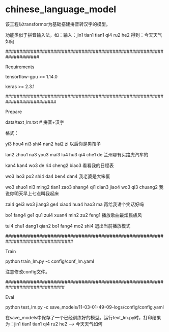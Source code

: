 # chinese_language_model

该工程以transformor为基础搭建拼音转汉字的模型。

功能类似于拼音输入法，如：输入：jin1 tian1 tian1 qi4 ru2 he2  得到：今天天气如何


####################################################################

Requirements

tensorflow-gpu >= 1.14.0

keras >= 2.3.1


##########################################################################

Prepare

data/text_lm.txt # 拼音+汉字 


格式：

yi3 hou4 ni3 shi4 nan2 hai2 zi	以后你是男孩子

lan2 zhou1 na3 you3 mai3 lu4 hu3 qi4 che1 de	兰州哪有买路虎汽车的

kan4 kan4 wo3 de ri4 cheng2 biao3	看看我的日程表

wo3 lao3 po2 shi4 da4 ben4 dan4	我老婆是大笨蛋

wo3 shuo1 ni3 ming2 tian1 zao3 shang4 qi1 dian3 jiao4 wo3 qi3 chuang2	我说你明天早上七点叫我起床

zai4 gei3 wo3 jiang3 ge4 xiao4 hua4 hao3 ma	再给我讲个笑话好吗

bo1 fang4 ge1 qu1 zui4 xuan4 min2 zu2 feng1	播放歌曲最炫民族风

tui4 chu1 dang1 qian2 bo1 fang4 mo2 shi4	退出当前播放模式


################################################################################

Train


python train_lm.py -c config/conf_lm.yaml


注意修改config文件。


#############################################################################

Eval


python test_lm.py -c save_models/11-03-01-49-09-logs/config/config.yaml


在save_models中保存了一个已经训练好的模型。运行text_lm.py时，打印结果为：jin1 tian1 tian1 qi4 ru2 he2  -->  今天天气如何


